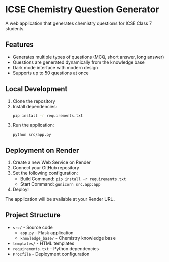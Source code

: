 # ICSE Chemistry Question Generator

A web application that generates chemistry questions for ICSE Class 7 students.

## Features

- Generates multiple types of questions (MCQ, short answer, long answer)
- Questions are generated dynamically from the knowledge base
- Dark mode interface with modern design
- Supports up to 50 questions at once

## Local Development

1. Clone the repository
2. Install dependencies:
   ```bash
   pip install -r requirements.txt
   ```
3. Run the application:
   ```bash
   python src/app.py
   ```

## Deployment on Render

1. Create a new Web Service on Render
2. Connect your GitHub repository
3. Set the following configuration:
   - Build Command: `pip install -r requirements.txt`
   - Start Command: `gunicorn src.app:app`
4. Deploy!

The application will be available at your Render URL.

## Project Structure

- `src/` - Source code
  - `app.py` - Flask application
  - `knowledge_base/` - Chemistry knowledge base
- `templates/` - HTML templates
- `requirements.txt` - Python dependencies
- `Procfile` - Deployment configuration 